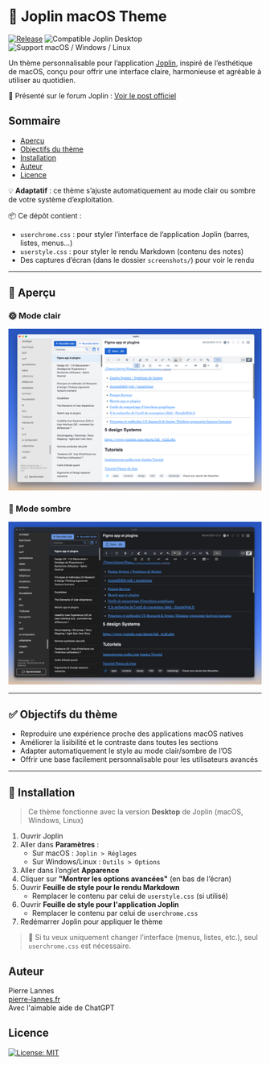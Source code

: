 # 🎨 Joplin macOS Theme

[![Release](https://img.shields.io/github/v/release/PierreLga456/joplin-macos-theme?label=version)](https://github.com/PierreLga456/joplin-macos-theme/releases/latest)
![Compatible Joplin Desktop](https://img.shields.io/badge/✅%20Compatible-Joplin%20Desktop-blue?logo=joplin&logoColor=white)
![Support macOS / Windows / Linux](https://img.shields.io/badge/🖥️%20macOS%20%7C%20Windows%20%7C%20Linux-supported-success)


Un thème personnalisable pour l’application [Joplin](https://joplinapp.org), inspiré de l’esthétique de macOS, conçu pour offrir une interface claire, harmonieuse et agréable à utiliser au quotidien.

📣 Présenté sur le forum Joplin : [Voir le post officiel](https://discourse.joplinapp.org/t/macos-style-joplin-theme-by-pierre-lannes/45599)

## Sommaire
- [Aperçu](#-aperçu)
- [Objectifs du thème](#-objectifs-du-thème)
- [Installation](#-installation)
- [Auteur](#auteur)
- [Licence](#licence)

💡 **Adaptatif** : ce thème s’ajuste automatiquement au mode clair ou sombre de votre système d’exploitation.

📦 Ce dépôt contient :
- `userchrome.css` : pour styler l’interface de l’application Joplin (barres, listes, menus…)
- `userstyle.css` : pour styler le rendu Markdown (contenu des notes)
- Des captures d’écran (dans le dossier `screenshots/`) pour voir le rendu

---

## 📸 Aperçu

### 🌞 Mode clair
![Mode clair](screenshots/light-mode.png)

### 🌙 Mode sombre
![Mode sombre](screenshots/dark-mode.png)

---

## ✅ Objectifs du thème

- Reproduire une expérience proche des applications macOS natives
- Améliorer la lisibilité et le contraste dans toutes les sections
- Adapter automatiquement le style au mode clair/sombre de l’OS
- Offrir une base facilement personnalisable pour les utilisateurs avancés

---

## 🚀 Installation

> Ce thème fonctionne avec la version **Desktop** de Joplin (macOS, Windows, Linux)

1. Ouvrir Joplin
2. Aller dans **Paramètres** :
   - Sur macOS : `Joplin > Réglages`
   - Sur Windows/Linux : `Outils > Options`
3. Aller dans l’onglet **Apparence**
4. Cliquer sur **"Montrer les options avancées"** (en bas de l’écran)
5. Ouvrir **Feuille de style pour le rendu Markdown**
   - Remplacer le contenu par celui de `userstyle.css` (si utilisé)
6. Ouvrir **Feuille de style pour l'application Joplin**
   - Remplacer le contenu par celui de `userchrome.css`
7. Redémarrer Joplin pour appliquer le thème

> 📝 Si tu veux uniquement changer l’interface (menus, listes, etc.), seul `userchrome.css` est nécessaire.


## Auteur

Pierre Lannes  
[pierre-lannes.fr](https://www.pierre-lannes.fr)  
Avec l'aimable aide de ChatGPT

## Licence

[![License: MIT](https://img.shields.io/badge/License-MIT-yellow.svg)](https://opensource.org/licenses/MIT)
